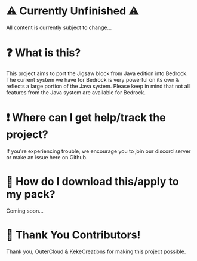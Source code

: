 # ⚠️ Currently Unfinished ⚠️
All content is currently subject to change...

# ❓ What is this?
This project aims to port the Jigsaw block from Java edition into Bedrock. The current system we have for Bedrock is very powerful on its own & reflects a large portion of the Java system. Please keep in mind that not all features from the Java system are available for Bedrock.

# ❗ Where can I get help/track the project?
If you're experiencing trouble, we encourage you to join our discord server or make an issue here on Github.

# 📩 How do I download this/apply to my pack?
Coming soon...

# 🙌 Thank You Contributors!
Thank you, OuterCloud & KekeCreations for making this project possible.
